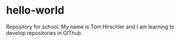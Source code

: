 # hello-world
Repository for school.
My name is Tom Hirschler and I am learning to develop repositories in GIThub
